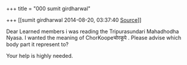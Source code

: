 +++
title = "000 sumit girdharwal"

+++
[[sumit girdharwal	2014-08-20, 03:37:40 [Source](https://groups.google.com/g/samskrita/c/mxJVQ5FLb4s)]]



Dear Learned members i was reading the Tripurasundari Mahadhodha Nyasa. I wanted the meaning of ChorKoopeचोरकूपे . Please advise which body part it represent to?

  

Your help is highly needed.

